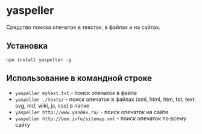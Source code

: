 yaspeller
=========
Средство поиска опечаток в текстах, в файлах и на сайтах.

## Установка
`npm install yaspeller -g`
  
## Использование в командной строке
+ `yaspeller mytext.txt` - поиск опечаток в файле
+ `yaspeller ./texts/` - поиск опечаток в файлах (xml, html, htm, txt, text, svg, md, wiki, js, css) в папке
+ `yaspeller http://www.yandex.ru/` - поиск опечаток на сайте
+ `yaspeller http://bem.info/sitemap.xml` - поиск опечаток по всему сайту
